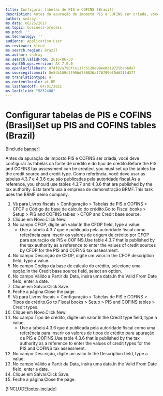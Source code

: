 ```yaml
---
title: Configurar tabelas de PIS e COFINS (Brasil)
description: Antes da apuração de imposto PIS e COFINS ser criada, você deve configurar as tabelas da fonte de crédito e do tipo de crédito.
author: sndray
ms.date: 06/26/2017
ms.topic: business-process
ms.prod: ''
ms.technology: ''
audience: Application User
ms.reviewer: kfend
ms.search.region: Brazil
ms.author: sndray
ms.search.validFrom: 2016-06-30
ms.dyn365.ops.version: AX 7.0.0
ms.openlocfilehash: 874f82a790fce117c5128e98ee0319725bab6da7
ms.sourcegitcommit: 0e8db169c3f90bd750826af76709ef5d621fd377
ms.translationtype: HT
ms.contentlocale: pt-BR
ms.lasthandoff: 04/01/2021
ms.locfileid: "5832488"
---
```

# <a name="set-up-pis-and-cofins-tables-brazil"></a><span data-ttu-id="6fd79-103">Configurar tabelas de PIS e COFINS (Brasil)</span><span class="sxs-lookup"><span data-stu-id="6fd79-103">Set up PIS and COFINS tables (Brazil)</span></span>

[!include [banner](../../includes/banner.md)]

<span data-ttu-id="6fd79-104">Antes da apuração de imposto PIS e COFINS ser criada, você deve configurar as tabelas da fonte de crédito e do tipo de crédito.</span><span class="sxs-lookup"><span data-stu-id="6fd79-104">Before the PIS and COFINS tax assessment can be created, you must set up the tables for the credit source and credit type.</span></span> <span data-ttu-id="6fd79-105">Como referência, você deve usar as tabelas 4.3.7 e 4.3.6 que são publicadas pela autoridade fiscal.</span><span class="sxs-lookup"><span data-stu-id="6fd79-105">As a reference, you should use tables 4.3.7 and 4.3.6 that are published by the tax authority.</span></span> <span data-ttu-id="6fd79-106">Esta tarefa usa a empresa de demonstração BRMF.</span><span class="sxs-lookup"><span data-stu-id="6fd79-106">This task uses the BRMF demo company.</span></span>

1. <span data-ttu-id="6fd79-107">Vá para Livros fiscais > Configuração > Tabelas de PIS e COFINS > CFOP e Código da base de cálculo do crédito.</span><span class="sxs-lookup"><span data-stu-id="6fd79-107">Go to Fiscal books > Setup > PIS and COFINS tables > CFOP and Credit base source.</span></span>
2. <span data-ttu-id="6fd79-108">Clique em Novo.</span><span class="sxs-lookup"><span data-stu-id="6fd79-108">Click New.</span></span>
3. <span data-ttu-id="6fd79-109">No campo CFOP, digite um valor.</span><span class="sxs-lookup"><span data-stu-id="6fd79-109">In the CFOP field, type a value.</span></span>
    * <span data-ttu-id="6fd79-110">Use a tabela 4.3.7 que é publicada pela autoridade fiscal como referência para inserir os valores de origem de crédito por CFOP para apuração de PIS e COFINS.</span><span class="sxs-lookup"><span data-stu-id="6fd79-110">Use table 4.3.7 that is published by the tax authority as a reference to enter the values of credit sources by CFOP for the PIS and COFINS tax assessment.</span></span>  
4. <span data-ttu-id="6fd79-111">No campo Descrição de CFOP, digite um valor.</span><span class="sxs-lookup"><span data-stu-id="6fd79-111">In the CFOP description field, type a value.</span></span>
5. <span data-ttu-id="6fd79-112">No campo Código da base de cálculo do crédito, selecione uma opção.</span><span class="sxs-lookup"><span data-stu-id="6fd79-112">In the Credit base source field, select an option.</span></span>
6. <span data-ttu-id="6fd79-113">No campo Válido a Partir da Data, insira uma data.</span><span class="sxs-lookup"><span data-stu-id="6fd79-113">In the Valid From Date field, enter a date.</span></span>
7. <span data-ttu-id="6fd79-114">Clique em Salvar.</span><span class="sxs-lookup"><span data-stu-id="6fd79-114">Click Save.</span></span>
8. <span data-ttu-id="6fd79-115">Feche a página.</span><span class="sxs-lookup"><span data-stu-id="6fd79-115">Close the page.</span></span>
9. <span data-ttu-id="6fd79-116">Vá para Livros fiscais > Configuração > Tabelas de PIS e COFINS > Tipos de crédito.</span><span class="sxs-lookup"><span data-stu-id="6fd79-116">Go to Fiscal books > Setup > PIS and COFINS tables > Credit types.</span></span>
10. <span data-ttu-id="6fd79-117">Clique em Novo.</span><span class="sxs-lookup"><span data-stu-id="6fd79-117">Click New.</span></span>
11. <span data-ttu-id="6fd79-118">No campo Tipo de crédito, digite um valor.</span><span class="sxs-lookup"><span data-stu-id="6fd79-118">In the Credit type field, type a value.</span></span>
    * <span data-ttu-id="6fd79-119">Use a tabela 4.3.6 que é publicada pela autoridade fiscal como uma referência para inserir os valores de tipos de crédito para apuração de PIS e COFINS.</span><span class="sxs-lookup"><span data-stu-id="6fd79-119">Use table 4.3.6 that is published by the tax authority as a reference to enter the values of credit types for the PIS and COFINS tax assessment.</span></span>  
12. <span data-ttu-id="6fd79-120">No campo Descrição, digite um valor.</span><span class="sxs-lookup"><span data-stu-id="6fd79-120">In the Description field, type a value.</span></span>
13. <span data-ttu-id="6fd79-121">No campo Válido a Partir da Data, insira uma data.</span><span class="sxs-lookup"><span data-stu-id="6fd79-121">In the Valid From Date field, enter a date.</span></span>
14. <span data-ttu-id="6fd79-122">Clique em Salvar.</span><span class="sxs-lookup"><span data-stu-id="6fd79-122">Click Save.</span></span>
15. <span data-ttu-id="6fd79-123">Feche a página.</span><span class="sxs-lookup"><span data-stu-id="6fd79-123">Close the page.</span></span>



[!INCLUDE[footer-include](../../../includes/footer-banner.md)]